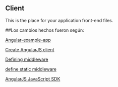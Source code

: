 ## Client

This is the place for your application front-end files.


##Los cambios hechos fueron según:

[Angular-example-app](https://loopback.io/doc/en/lb2/Angular-example-app.html)

[Create AngularJS client](https://loopback.io/doc/en/lb2/Create-AngularJS-client.html#main-client-javascript-files-appjs)

[Defining middleware](https://loopback.io/doc/en/lb2/Defining-middleware.html)

[define static middleware](https://loopback.io/doc/en/lb2/Add-a-static-web-page.html#define-static-middleware)

[AngularJS JavaScript SDK](https://loopback.io/doc/en/lb2/AngularJS-JavaScript-SDK#client-configuration)


